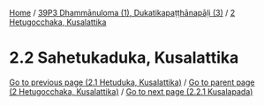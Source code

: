
[Home](/) / [39P3 Dhammānuloma (1), Dukatikapaṭṭhānapāḷi (3)](../../39P3.md) / [2 Hetugocchaka, Kusalattika](../2.md)

# 2.2 Sahetukaduka, Kusalattika


[Go to previous page (2.1 Hetuduka, Kusalattika)](2.1.md) / [Go to parent page (2 Hetugocchaka, Kusalattika)](../2.md) / [Go to next page (2.2.1 Kusalapada)](2.2/2.2.1.md)


